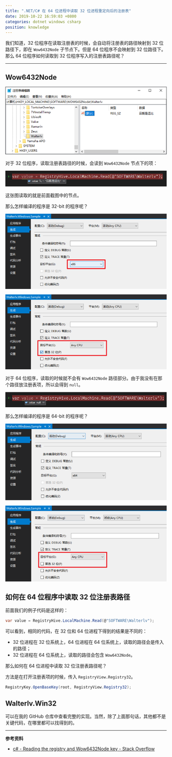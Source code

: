 ```yaml
---
title: ".NET/C# 在 64 位进程中读取 32 位进程重定向后的注册表"
date: 2019-10-22 16:59:03 +0800
categories: dotnet windows csharp
position: knowledge
---
```


我们知道，32 位程序在读取注册表的时候，会自动将注册表的路径映射到 32 位路径下，即在 `Wow6432Node` 子节点下。但是 64 位程序不会映射到 32 位路径下。那么 64 位程序如何读取到 32 位程序写入的注册表路径呢？

---

<div id="toc"></div>

## Wow6432Node

![Wow6432Node](/static/posts/2019-10-22-15-37-14.png)

对于 32 位程序，读取注册表路径的时候，会读到 `Wow6432Node` 节点下的项：

![32 位](/static/posts/2019-10-22-15-36-50.png)

这张图读取的就是前面截图中的节点。

那么怎样编译的程序是 32-bit 的程序呢？

![x86](/static/posts/2019-10-22-16-30-02.png)

![AnyCPU 32-bit preferred](/static/posts/2019-10-22-16-30-07.png)

对于 64 位程序，读取的时候就不会有 `Wow6432Node` 路径部分。由于我没有在那个路径放注册表项，所以会得到 `null`。

![null](/static/posts/2019-10-22-16-48-23.png)

那么怎样编译的程序是 64-bit 的程序呢？

![x64](/static/posts/2019-10-22-16-33-59.png)

![AnyCPU](/static/posts/2019-10-22-16-33-43.png)

## 如何在 64 位程序中读取 32 位注册表路径

前面我们的例子代码是这样的：

```csharp
var value = RegistryHive.LocalMachine.Read(@"SOFTWARE\Walterlv");
```

可以看到，相同的代码，在 32 位和 64 位进程下得到的结果是不同的：

- 32 位进程在 32 位系统上，64 位进程在 64 位系统上，读取的路径会是传入的路径；
- 32 位进程在 64 位系统上，读取的路径会包含 `Wow6432Node`。

那么如何在 64 位进程中读取 32 位注册表路径呢？

方法是在打开注册表项的时候，传入 `RegistryView.Registry32`。

```csharp
RegistryKey.OpenBaseKey(root, RegistryView.Registry32);
```

## Walterlv.Win32

可以在我的 GitHub 仓库中查看完整的实现。当然，除了上面那句话，其他都不是关键代码，在哪里都可以找得到的。

---

**参考资料**

- [c# - Reading the registry and Wow6432Node key - Stack Overflow](https://stackoverflow.com/a/2040103/6233938)
